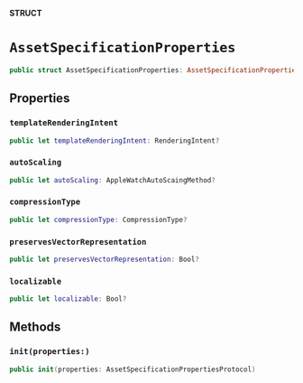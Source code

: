 **STRUCT**

# `AssetSpecificationProperties`

```swift
public struct AssetSpecificationProperties: AssetSpecificationPropertiesProtocol, Codable
```

## Properties
### `templateRenderingIntent`

```swift
public let templateRenderingIntent: RenderingIntent?
```

### `autoScaling`

```swift
public let autoScaling: AppleWatchAutoScaingMethod?
```

### `compressionType`

```swift
public let compressionType: CompressionType?
```

### `preservesVectorRepresentation`

```swift
public let preservesVectorRepresentation: Bool?
```

### `localizable`

```swift
public let localizable: Bool?
```

## Methods
### `init(properties:)`

```swift
public init(properties: AssetSpecificationPropertiesProtocol)
```
